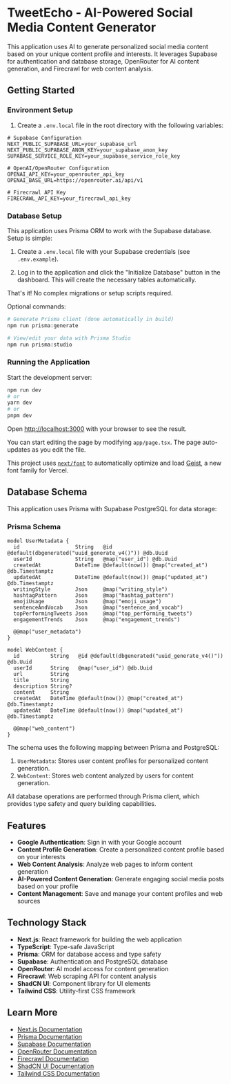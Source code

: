 # TweetEcho - AI-Powered Social Media Content Generator

This application uses AI to generate personalized social media content based on your unique content profile and interests. It leverages Supabase for authentication and database storage, OpenRouter for AI content generation, and Firecrawl for web content analysis.

## Getting Started

### Environment Setup

1. Create a `.env.local` file in the root directory with the following variables:

```env
# Supabase Configuration
NEXT_PUBLIC_SUPABASE_URL=your_supabase_url
NEXT_PUBLIC_SUPABASE_ANON_KEY=your_supabase_anon_key
SUPABASE_SERVICE_ROLE_KEY=your_supabase_service_role_key

# OpenAI/OpenRouter Configuration
OPENAI_API_KEY=your_openrouter_api_key
OPENAI_BASE_URL=https://openrouter.ai/api/v1

# Firecrawl API Key
FIRECRAWL_API_KEY=your_firecrawl_api_key
```

### Database Setup

This application uses Prisma ORM to work with the Supabase database. Setup is simple:

1. Create a `.env.local` file with your Supabase credentials (see `.env.example`).

2. Log in to the application and click the "Initialize Database" button in the dashboard. This will create the necessary tables automatically.

That's it! No complex migrations or setup scripts required.

Optional commands:
```bash
# Generate Prisma client (done automatically in build)
npm run prisma:generate

# View/edit your data with Prisma Studio
npm run prisma:studio
```

### Running the Application

Start the development server:

```bash
npm run dev
# or
yarn dev
# or
pnpm dev
```

Open [http://localhost:3000](http://localhost:3000) with your browser to see the result.

You can start editing the page by modifying `app/page.tsx`. The page auto-updates as you edit the file.

This project uses [`next/font`](https://nextjs.org/docs/app/building-your-application/optimizing/fonts) to automatically optimize and load [Geist](https://vercel.com/font), a new font family for Vercel.

## Database Schema

This application uses Prisma with Supabase PostgreSQL for data storage:

### Prisma Schema

```prisma
model UserMetadata {
  id                  String   @id @default(dbgenerated("uuid_generate_v4()")) @db.Uuid
  userId              String   @map("user_id") @db.Uuid
  createdAt           DateTime @default(now()) @map("created_at") @db.Timestamptz
  updatedAt           DateTime @default(now()) @map("updated_at") @db.Timestamptz
  writingStyle        Json     @map("writing_style")
  hashtagPattern      Json     @map("hashtag_pattern")
  emojiUsage          Json     @map("emoji_usage")
  sentenceAndVocab    Json     @map("sentence_and_vocab")
  topPerformingTweets Json     @map("top_performing_tweets")
  engagementTrends    Json     @map("engagement_trends")

  @@map("user_metadata")
}

model WebContent {
  id          String   @id @default(dbgenerated("uuid_generate_v4()")) @db.Uuid
  userId      String   @map("user_id") @db.Uuid
  url         String
  title       String
  description String?
  content     String
  createdAt   DateTime @default(now()) @map("created_at") @db.Timestamptz
  updatedAt   DateTime @default(now()) @map("updated_at") @db.Timestamptz

  @@map("web_content")
}
```

The schema uses the following mapping between Prisma and PostgreSQL:

1. `UserMetadata`: Stores user content profiles for personalized content generation.
2. `WebContent`: Stores web content analyzed by users for content generation.

All database operations are performed through Prisma client, which provides type safety and query building capabilities.

## Features

- **Google Authentication**: Sign in with your Google account
- **Content Profile Generation**: Create a personalized content profile based on your interests
- **Web Content Analysis**: Analyze web pages to inform content generation
- **AI-Powered Content Generation**: Generate engaging social media posts based on your profile
- **Content Management**: Save and manage your content profiles and web sources

## Technology Stack

- **Next.js**: React framework for building the web application
- **TypeScript**: Type-safe JavaScript
- **Prisma**: ORM for database access and type safety
- **Supabase**: Authentication and PostgreSQL database
- **OpenRouter**: AI model access for content generation
- **Firecrawl**: Web scraping API for content analysis
- **ShadCN UI**: Component library for UI elements
- **Tailwind CSS**: Utility-first CSS framework

## Learn More

- [Next.js Documentation](https://nextjs.org/docs)
- [Prisma Documentation](https://www.prisma.io/docs)
- [Supabase Documentation](https://supabase.io/docs)
- [OpenRouter Documentation](https://openrouter.ai/docs)
- [Firecrawl Documentation](https://firecrawl.dev/docs)
- [ShadCN UI Documentation](https://ui.shadcn.com)
- [Tailwind CSS Documentation](https://tailwindcss.com/docs)
